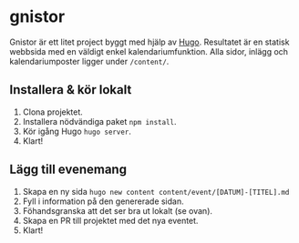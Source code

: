# gnistor

Gnistor är ett litet project byggt med hjälp av [Hugo](https://gohugo.io/). Resultatet är en statisk webbsida med en väldigt enkel kalendariumfunktion. Alla sidor, inlägg och kalendariumposter ligger under `/content/`.

## Installera & kör lokalt

1. Clona projektet.
2. Installera nödvändiga paket `npm install`.
3. Kör igång Hugo `hugo server`.
4. Klart!

## Lägg till evenemang

1. Skapa en ny sida `hugo new content content/event/[DATUM]-[TITEL].md`
2. Fyll i information på den genererade sidan.
3. Föhandsgranska att det ser bra ut lokalt (se ovan).
4. Skapa en PR till projektet med det nya eventet.
5. Klart!
